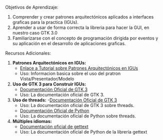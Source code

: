 

Objetivos de Aprendizaje:
1. Comprender y crear patrones arquitectónicos aplicados a interfaces graficas para la practica (IGUs).
2. Aprender a usar de forma correcta la libreria para hacer la GUI, en nuestro caso GTK 3.0
3. Familiarizarse con el concepto de programación dirigida por eventos y su aplicación en el desarrollo de aplicaciones graficas.


Recursos Adicionales:
1. **Patrones Arquitectónicos en IGUs:**
   - [Enlace a Tutorial sobre Patrones Arquitectónicos en IGUs](https://es.wikipedia.org/wiki/Modelo%E2%80%93vista%E2%80%93presentador)
   - Uso: Informacion basica sobre el uso del pratron Vista/Presentador/Modelo
2. **Uso de GTK 3 para Construir IGUs:**
   - [Documentación Oficial de GTK 3](https://docs.gtk.org/gtk3/)
   - Uso: La documentación oficial de GTK 3.
3. **Uso de threads:**
   -[Documentación Oficial de GTK 3](https://www.manpagez.com/html/gdk3/gdk3-3.14.4/gdk3-Threads.php)
   - Uso: La documentación oficial de GTK 3 sobre threads.
   - [Documentación Oficial de Python](https://docs.python.org/es/3/library/concurrent.futures.html)
   - Uso: La documentación oficial de Python sobre threads.
4. **Múltiples idiomas:**
   - [Documentación oficial de gettext](https://docs.python.org/3/library/gettext.html)
   - Uso: La documentación oficial de Python de la librería gettext

